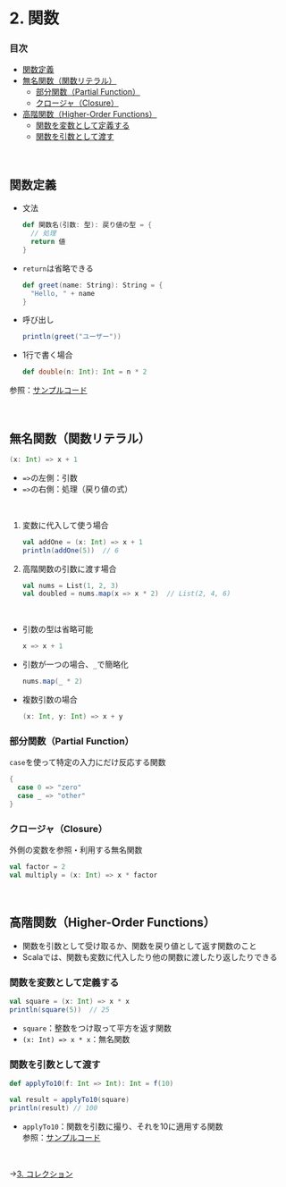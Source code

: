 # 2. 関数

### 目次

- [関数定義](#関数定義)
- [無名関数（関数リテラル）](#無名関数関数リテラル)
  - [部分関数（Partial Function）](#部分関数partial-function)
  - [クロージャ（Closure）](#クロージャclosure)
- [高階関数（Higher-Order Functions）](#高階関数higher-order-functions)
  - [関数を変数として定義する](#関数を変数として定義する)
  - [関数を引数として渡す](#関数を引数として渡す)

<br>

## 関数定義

- 文法
  
  ```scala
  def 関数名(引数: 型): 戻り値の型 = {
    // 処理
    return 値
  }
  ```

- `return`は省略できる
  
  ```scala
  def greet(name: String): String = {
    "Hello, " + name
  }
  ```

- 呼び出し
  ```scala
  println(greet("ユーザー"))
  ```

- 1行で書く場合
  ```scala
  def double(n: Int): Int = n * 2
  ```

参照：[サンプルコード](00_sample_codes.md#2-関数定義)

<br>

## 無名関数（関数リテラル）

```scala
(x: Int) => x + 1
```

- `=>`の左側：引数
- `=>`の右側：処理（戻り値の式）

<br>

1. 変数に代入して使う場合
   
   ```scala
   val addOne = (x: Int) => x + 1
   println(addOne(5))  // 6
   ```

2. 高階関数の引数に渡す場合
   
   ```scala
   val nums = List(1, 2, 3)
   val doubled = nums.map(x => x * 2)  // List(2, 4, 6)
   ```

<br>

- 引数の型は省略可能
  
  ```scala
  x => x + 1
  ```

- 引数が一つの場合、`_`で簡略化
  
  ```scala
  nums.map(_ * 2)
  ```

- 複数引数の場合
  ```scala
  (x: Int, y: Int) => x + y
  ```

### 部分関数（Partial Function）

`case`を使って特定の入力にだけ反応する関数

```scala
{
  case 0 => "zero"
  case _ => "other"
}
```

### クロージャ（Closure）

外側の変数を参照・利用する無名関数

```scala
val factor = 2
val multiply = (x: Int) => x * factor
```

<br>

## 高階関数（Higher-Order Functions）

- 関数を引数として受け取るか、関数を戻り値として返す関数のこと
- Scalaでは、関数も変数に代入したり他の関数に渡したり返したりできる

### 関数を変数として定義する

```scala
val square = (x: Int) => x * x
println(square(5))  // 25
```

- `square`：整数をつけ取って平方を返す関数
- `(x: Int) => x * x`：無名関数

### 関数を引数として渡す

```scala
def applyTo10(f: Int => Int): Int = f(10)

val result = applyTo10(square)
println(result) // 100
```

- `applyTo10`：関数を引数に撮り、それを10に適用する関数  
参照：[サンプルコード](00_sample_codes.md#2-高階関数)

<br>

→[3. コレクション](03_collection.md)